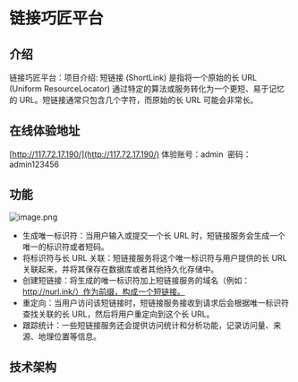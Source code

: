 # 链接巧匠平台
## 介绍

链接巧匠平台：项目介绍: 短链接 (ShortLink) 是指将一个原始的长 URL (Uniform ResourceLocator) 通过特定的算法或服务转化为一个更短、易于记忆的 URL。短链接通常只包含几个字符，而原始的长 URL 可能会非常长。

## 在线体验地址

[http://117.72.17.190/](http://117.72.17.190/)
体验账号：admin  密码：admin123456

## 功能

![image.png](https://cdn.nlark.com/yuque/0/2024/png/38717174/1707912674328-0b9b8a52-5586-4055-98d3-d338ef1a421f.png#averageHue=%23f6f5f4&clientId=u36d9381c-3ac5-4&from=paste&height=428&id=u4ab277ad&originHeight=856&originWidth=2346&originalType=binary&ratio=2&rotation=0&showTitle=false&size=272937&status=done&style=none&taskId=ueef822ee-579f-44e3-b817-e3b57cf8d6d&title=&width=1173)

- 生成唯一标识符：当用户输入或提交一个长 URL 时，短链接服务会生成一个唯一的标识符或者短码。
- 将标识符与长 URL 关联：短链接服务将这个唯一标识符与用户提供的长 URL 关联起来，并将其保存在数据库或者其他持久化存储中。
- 创建短链接：将生成的唯一标识符加上短链接服务的域名（例如：http://nurl.ink/）作为前缀，构成一个短链接。
- 重定向：当用户访问该短链接时，短链接服务接收到请求后会根据唯一标识符查找关联的长 URL，然后将用户重定向到这个长 URL。
- 跟踪统计：一些短链接服务还会提供访问统计和分析功能，记录访问量、来源、地理位置等信息。

## 技术架构

